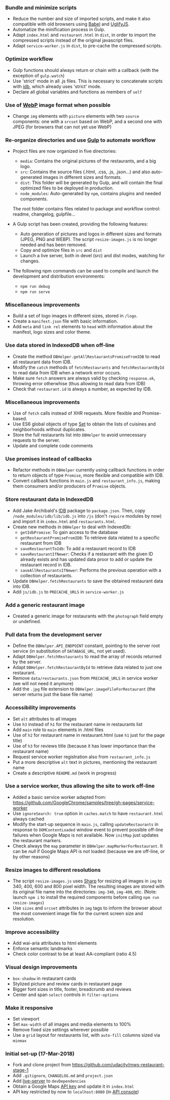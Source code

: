 ### Bundle and minimize scripts
- Reduce the number and size of imported scripts, and make it also compatible with old browsers using [Babel](https://babeljs.io/) and [UglifyJS](https://github.com/mishoo/UglifyJS).
- Automatize the minification process in Gulp.
- Adapt `index.html` and `restaurant.html` in `dist`, in order to import the compressed scripts instead of the original javascript files.
- Adapt `service-worker.js` in `dist`, to pre-cache the compressed scripts.

### Optimize workflow
- Gulp functions should always return or chain with a callback (with the exception of `gulp.watch`)
- Use 'strict' mode in all .js files. This is necessary to concatenate scripts with [idb](https://www.npmjs.com/package/idb), which already uses 'strict' mode.
- Declare all global variables and functions as members of `self`

### Use of [WebP](https://developers.google.com/speed/webp/) image format when possible
- Change `img` elements with `picture` elements with two `source` components: one with a `srcset` based on WebP, and a second one with JPEG (for browsers that can not yet use WebP)

### Re-organize directories and use [Gulp](https://gulpjs.com/) to automate workflow
- Project files are now organized in five directories:
  - `media`: Contains the original pictures of the restaurants, and a big logo.
  - `src`: Contains the source files (.html, .css, .js, .json...) and also auto-generated images in different sizes and formats.
  - `dist`: This folder will be generated by Gulp, and will contain the final optimized files to be deployed in production.
  - `node_modules`: Auto-generated by `npm`, contains plugins and needed components.
  
  The root folder contains files related to package and workflow control: readme, changelog, gulpfile...

- A Gulp script has been created, providing the following features:
  - Auto generation of pictures and logos in different sizes and formats (JPEG, PNG and WEBP). The script `resize-images.js` is no longer needed and has been removed.
  - Copy and optimize files in `src` and `dist`
  - Launch a live server, both in devel (src) and dist modes, watching for changes.

- The following npm commands can be used to compile and launch the development and distribution environments:
  - `npm run debug`
  - `npm run serve`

### Miscellaneous improvements
- Build a set of logo images in different sizes, stored in `/logo`.
- Create a `manifest.json` file with basic information.
- Add `meta` and `link rel` elements to `head` with information about the manifest, logo sizes and color theme.

### Use data stored in IndexedDB when off-line
- Create the method `DBHelper.getAllRestaurantsPromiseFromIDB` to read all restaurant data from IDB.
- Modify the `catch` methods of `fetchRestaurants` and `fetchRestaurantById` to read data from IDB when a network error occurs.
- Make sure `fetch` answers are always valid by checking `response.ok`, throwing error otherwhise (thus allowing to read data from IDB)
- Check that `restaurant.id` is always a number, as expected by IDB.

### Miscellaneous improvements
- Use of `fetch` calls instead of XHR requests. More flexible and Promise-based.
- Use ES6 global objects of type [Set](https://developer.mozilla.org/en-US/docs/Web/JavaScript/Reference/Global_Objects/Set) to obtain the lists of cuisines and neighborhoods without duplicates.
- Store the full restaurants list into `DBHelper` to avoid unnecessary requests to the server.
- Update and complete code comments

### Use promises instead of callbacks
- Refactor methods in `DBHelper` currently using callback functions in order to return objects of type `Promise`, more flexible and compatible with IDB.
- Convert callback functions in `main.js` and `restaurant_info.js`, making them consumers and/or producers of `Promise` objects.

### Store restaurant data in IndexedDB
- Add Jake Archibald's [IDB](https://github.com/jakearchibald/idb) package to `package.json`. Then, copy `/node_modules/idb/lib/idb.js` into `/js` (don't `require` modules by now) and import it in `index.html` and `restaurants.html`.
- Create new methods in `DBHelper` to deal with IndexedDb:
  - `getIdbPromise`: To gain access to the database
  - `getRestaurantPromiseFromIDB`: To retrieve data related to a specific restaurant from IDB
  - `saveRestaurantToIdb`: To add a restaurant record to IDB
  - `saveRestaurantIfNewer`: Checks if a restaurant with the given ID already exists and has updated data proor to add or update the restaurant record in IDB.
  - `saveAllRestaurantsIfNewer`: Performs the previous operation with a collection of restaurants.
- Update `DBHelper.fetchRestaurants` to save the obtained restaurant data into IDB.
- Add `js/idb.js` to `PRECACHE_URLS` in `service-worker.js`

### Add a generic restaurant image
- Created a generic image for restaurants with the `photograph` field empty or undefined.

### Pull data from the development server
- Define the `DBHelper.API_ENDPOINT` constant, pointing to the server root service (in substitution of `DATABASE_URL`, not yet used).
- Adapt `DBHelper.fetchRestaurants` to read the array of records returned by the server.
- Adapt `DBHelper.fetchRestaurantById` to retrieve data related to just one restaurant.
- Remove `data/restaurants.json` from `PRECACHE_URLS` in service worker (we will not need it anymore)
- Add the `.jpg` file extension to `DBHelper.imageFileForRestaurant` (the server returns just the base file name)

### Accessibility improvements
- Set `alt` attributes to all images
- Use `h3` instead of `h1` for the restaurant name in restaurants list
- Add `main` role to `main` elements in .html files
- Use of `h2` for restaurant name in restaurant.html (use `h1` just for the page title)
- Use of `h3` for reviews title (because it has lower importance than the restaurant name)
- Request service worker registration also from `restaurant_info.js`
- Put a more descriptive `alt` text in pictures, mentioning the restaurant name
- Create a descriptive `README.md` (work in progress)

### Use a service worker, thus allowing the site to work off-line
- Added a basic service worker adapted from:
  https://github.com/GoogleChrome/samples/tree/gh-pages/service-worker
- Use `ignoreSearch: true` option in `caches.match` to have `restaurant.html` always cached
- Modify the start-up sequence in `main.js`, calling `updateRestaurants` in
  response to `DOMContentLoaded` window event to prevent possible off-line failures when
  Google Maps is not available. Now `initMap` just updates the restaurant markers.
- Check always the `map` parameter in `DBHelper.mapMarkerForRestaurant`. It can be _null_
  if Google Maps API is not loaded (because we are off-line, or by other reasons)

### Resize images to different resolutions
- The script `resize-images.js` uses [Sharp](https://github.com/lovell/sharp) for resizing all images in `img`
  to 340, 400, 600 and 800 pixel width. The resulting images are stored with its original file name into the
  directories: `img-340`, `img-400`, etc.
  (Note: launch `npm i` to install the required components before calling `npm run resize-images`)
- Use `sizes` and `srcset` attributes in `img` tags to inform the browser about the most convenient image file
  for the current screen size and resolution.

### Improve accessibility
- Add wai-aria attributes to html elements
- Enforce semantic landmarks
- Check color contrast to be at least AA-compliant (ratio 4.5)

### Visual design improvements
- `box-shadow` in restaurant cards
- Stylized picture and review cards in restaurant page
- Bigger font sizes in title, footer, breadcrumb and reviews
- Center and span `select` controls in `filter-options`

### Make it responsive
- Set viewport
- Set `max-width` of all images and media elements to 100%
- Remove fixed size settings wherever possible
- Use a `grid` layout for restaurants list, with `auto-fill` columns sized via `minmax`

### Initial set-up (17-Mar-2018)
- Fork and clone project from https://github.com/udacity/mws-restaurant-stage-1
- Add `.gitignore`, `CHANGELOG.md` and `project.json`
- Add [live-server](https://www.npmjs.com/package/live-server) to `devDependencies`
- Obtain a Google Maps [API key](https://developers.google.com/maps/documentation/javascript/get-api-key) and update it in `index.html`
- API key restricted by now to `localhost:8080` (in [API console](https://console.developers.google.com/apis/credentials?project=fit-sanctum-198308))

